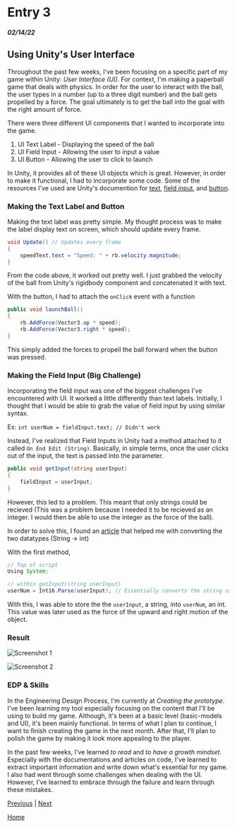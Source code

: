 # Entry 3
##### 02/14/22

## Using Unity's User Interface

Throughout the past few weeks, I've been focusing on a specific part of my game within Unity: *User Interface (UI)*. For context, I'm making a paperball game that deals with physics. In order for the user to interact with the ball, the user types in a number (up to a three digit number) and the ball gets propelled by a force. The goal ultimately is to get the ball into the goal with the right amount of force.

There were three different UI components that I wanted to incorporate into the game.

1. UI Text Label - Displaying the speed of the ball
2. UI Field Input - Allowing the user to input a value
3. UI Button - Allowing the user to click to launch

In Unity, it provides all of these UI objects which is great. However, in order to make it functional, I had to incorporate some code. Some of the resources I've used are Unity's documention for [text](https://docs.unity3d.com/2017.3/Documentation/ScriptReference/UI.Text-text.html), [field input](https://docs.unity3d.com/530/Documentation/ScriptReference/UI.InputField-onEndEdit.html), and [button](https://docs.unity3d.com/530/Documentation/ScriptReference/UI.Button-onClick.html).

### Making the Text Label and Button

Making the text label was pretty simple. My thought process was to make the label display text on screen, which should update every frame.

```c#
void Update() // Updates every frame
{
    speedText.text = "Speed: " + rb.velocity.magnitude;
}
```

From the code above, it worked out pretty well. I just grabbed the velocity of the ball from Unity's rigidbody component and concatenated it with text.

With the button, I had to attach the `onClick` event with a function

```c#
public void launchBall()
{
    rb.AddForce(Vector3.up * speed);
    rb.AddForce(Vector3.right * speed);
}
```

This simply added the forces to propell the ball forward when the button was pressed.

### Making the Field Input (Big Challenge)

Incorporating the field input was one of the biggest challenges I've encountered with UI. It worked a little differently than text labels. Initially, I thought that I would be able to grab the value of field input by using similar syntax.

Ex: `int userNum = fieldInput.text; // Didn't work`

Instead, I've realized that Field Inputs in Unity had a method attached to it called `On End Edit (String)`. Basically, in simple terms, once the user clicks out of the input, the text is passed into the parameter.

```c#
public void getInput(string userInput)
{
    fieldInput = userInput;
}
```

However, this led to a problem. This meant that only strings could be recieved (This was a problem because I needed it to be recieved as an integer. I would then be able to use the integer as the force of the ball).

In order to solve this, I found an [article](https://www.tutorialsteacher.com/articles/convert-string-to-int#:~:text=The%20TryParse()%20methods%20are,64%2Dbit%20signed%20integer%20equivalent.) that helped me with converting the two datatypes (String -> int)

With the first method,

``` java
// Top of script
Using System;

// within getInput(string userInput)
userNum = Int16.Parse(userInput); // Essentially converts the string userInput into an integer (ex: "123" -> 123)
```

With this, I was able to store the the `userInput`, a string, into `userNum`, an int. This value was later used as the force of the upward and right motion of the object.

### Result
![Screenshot 1](../images/screenshot1.PNG)

![Screenshot 2](../images/screenshot2.PNG)

### EDP & Skills

In the Engineering Design Process, I'm currently at *Creating the prototype*. I've been learning my tool especially focusing on the content that I'll be using to build my game. Although, it's been at a basic level (basic-models and UI), it's been mainly functional. In terms of what I plan to continue, I want to finish creating the game in the next month. After that, I'll plan to polish the game by making it look more appealing to the player.

In the past few weeks, I've learned _*to read*_ and _*to have a growth mindset*_. Especially with the documentations and articles on code, I've learned to extract important information and write down what's essential for my game. I also had went through some challenges when dealing with the UI. However, I've learned to embrace through the failure and learn through these mistakes.




[Previous](entry02.md) | [Next](entry04.md)

[Home](../README.md)